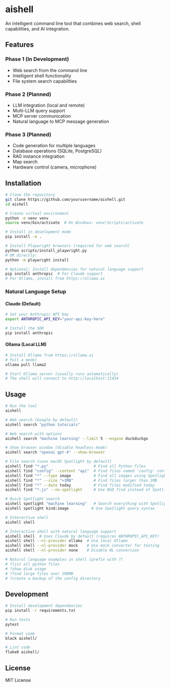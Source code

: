 # aishell

An intelligent command line tool that combines web search, shell capabilities, and AI integration.

## Features

### Phase 1 (In Development)
- Web search from the command line
- Intelligent shell functionality
- File system search capabilities

### Phase 2 (Planned)
- LLM integration (local and remote)
- Multi-LLM query support
- MCP server communication
- Natural language to MCP message generation

### Phase 3 (Planned)
- Code generation for multiple languages
- Database operations (SQLite, PostgreSQL)
- RAG instance integration
- Map search
- Hardware control (camera, microphone)

## Installation

```bash
# Clone the repository
git clone https://github.com/yourusername/aishell.git
cd aishell

# Create virtual environment
python -m venv venv
source venv/bin/activate  # On Windows: venv\Scripts\activate

# Install in development mode
pip install -e .

# Install Playwright browsers (required for web search)
python scripts/install_playwright.py
# OR directly:
python -m playwright install

# Optional: Install dependencies for natural language support
pip install anthropic  # For Claude support
# For Ollama, install from https://ollama.ai
```

### Natural Language Setup

#### Claude (Default)
```bash
# Set your Anthropic API key
export ANTHROPIC_API_KEY="your-api-key-here"

# Install the SDK
pip install anthropic
```

#### Ollama (Local LLM)
```bash
# Install Ollama from https://ollama.ai
# Pull a model
ollama pull llama2

# Start Ollama server (usually runs automatically)
# The shell will connect to http://localhost:11434
```

## Usage

```bash
# Run the tool
aishell

# Web search (Google by default)
aishell search "python tutorials"

# Web search with options
aishell search "machine learning" --limit 5 --engine duckduckgo

# Show browser window (disable headless mode)
aishell search "openai gpt-4" --show-browser

# File search (uses macOS Spotlight by default)
aishell find "*.py"                    # Find all Python files
aishell find "config" --content "api"  # Find files named 'config' containing 'api'
aishell find "*" --type image          # Find all images using Spotlight
aishell find "*" --size ">1MB"         # Find files larger than 1MB
aishell find "*" --date today          # Find files modified today
aishell find "*.js" --no-spotlight     # Use BSD find instead of Spotlight

# Quick Spotlight search
aishell spotlight "machine learning"   # Search everything with Spotlight
aishell spotlight kind:image          # Use Spotlight query syntax

# Interactive shell
aishell shell

# Interactive shell with natural language support
aishell shell  # Uses Claude by default (requires ANTHROPIC_API_KEY)
aishell shell --nl-provider ollama  # Use local Ollama
aishell shell --nl-provider mock    # Use mock converter for testing
aishell shell --nl-provider none    # Disable NL conversion

# Natural language examples in shell (prefix with ?)
# ?list all python files
# ?show disk usage
# ?find large files over 100MB
# ?create a backup of the config directory
```

## Development

```bash
# Install development dependencies
pip install -r requirements.txt

# Run tests
pytest

# Format code
black aishell/

# Lint code
flake8 aishell/
```

## License

MIT License